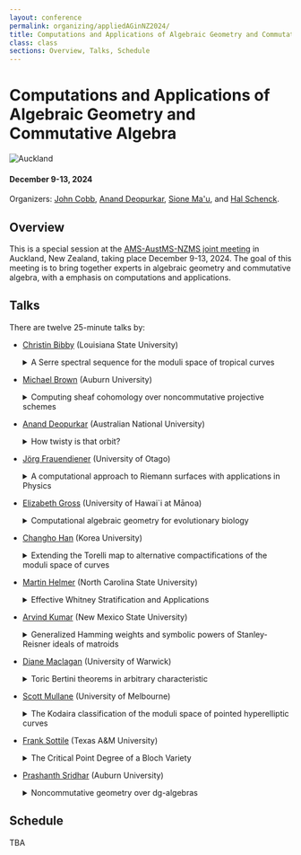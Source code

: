 ```yaml
---
layout: conference
permalink: organizing/appliedAGinNZ2024/
title: Computations and Applications of Algebraic Geometry and Commutative Algebra
class: class
sections: Overview, Talks, Schedule
---
```


# Computations and Applications of Algebraic Geometry and Commutative Algebra
![Auckland](https://d2rjvl4n5h2b61.cloudfront.net/media/images/Auckland_skyline_2.width-800.jpg "An image of Auckland by Birger Hoppe, January 1, 2010.")
#### December 9-13, 2024
Organizers: [John Cobb](https://johndcobb.github.io), [Anand Deopurkar](https://ananddeopurkar.org/), [Sione Ma'u](https://profiles.auckland.ac.nz/s-mau/about), and [Hal Schenck](http://webhome.auburn.edu/~hks0015/).

## Overview
This is a special session at the [AMS-AustMS-NZMS joint meeting](https://ms-meet-2024.blogs.auckland.ac.nz/) in Auckland, New Zealand, taking place December 9-13, 2024. The goal of this meeting is to bring together experts in algebraic geometry and commutative algebra, with a emphasis on computations and applications.

## Talks
There are twelve 25-minute talks by:
- [Christin Bibby](https://www.math.lsu.edu/~bibby/) (Louisiana State University)
  <details>
    <summary>A Serre spectral sequence for the moduli space of tropical curves</summary>
    Abstract: The map $M_{g,n} \to M_g$ on moduli spaces of genus $g$ algebraic curves, given by forgetting marked points, is a fibration whose fiber is a configuration space of a surface. One can then "in principle" compute the cohomology of $M_{g,n}$ using the Serre spectral sequence. We present a tropical analogue of this spectral sequence, manifesting as a graph complex and featuring the cohomology of compactified configuration spaces on graphs. We use this to obtain new calculations in the top weight cohomology of the moduli spaces $M_{2,n}$ and $M_{3,n}$.
  </details>

- [Michael Brown](http://webhome.auburn.edu/~mkb0096/) (Auburn University)
  <details>
    <summary>Computing sheaf cohomology over noncommutative projective schemes</summary>
    Abstract: Given a commutative graded algebra $A = \bigoplus_{i \ge 0} A_i$ over a field $k$ such that $A_0 = k$, one has an associated projective scheme $X = \operatorname{Proj}(A)$. When $A$ is not commutative, no such scheme $X$ exists, but one may nevertheless define a category associated to $A$ that has many of the same homological properties as the category of coherent sheaves on a projective scheme. In particular, there is a noncommutative analogue of sheaf cohomology for objects in this category. Our goal is to develop a method for computing noncommutative sheaf cohomology in the case where $A$ is Koszul and Gorenstein. As an application, we prove a noncommutative generalization of the Horrocks splitting criterion, which is a necessary and sufficient condition for a vector bundle on projective space to split as a sum of line bundles.
  </details>

- [Anand Deopurkar](https://ananddeopurkar.org/) (Australian National University)
  <details>
    <summary>How twisty is that orbit?</summary>
    Abstract: Fix a polynomial $P$.  How complicated is the set of all polynomials obtained from $P$ by changes of coordinates?  This question, and many others, generalise as follows: given a representation an algebraic group, how complicated is the orbit of a given element?  I will describe some answers, featuring toric varieties, Newton polyhedra, and stacks.
  </details>

- [Jörg Frauendiener](https://www.otago.ac.nz/maths-and-stats/people/professor-jorg-frauendiener) (University of Otago)
  <details>
    <summary>A computational approach to Riemann surfaces with applications in Physics</summary>
    Abstract: Integrable systems have a wide range of applications in fluid mechanics, general relativity and other areas of science. Many such systems have solutions which can be described in terms of Theta functions defined on Riemann surfaces. In this talk, we discuss our computational approach to evaluate these functions given data to define a Riemann surface. We show how to obtain a homology basis, the independent holomorphic differentials and from those the corresponding Riemann matrix. We demonstrate some applications, such as solutions to some integrable equations, the visualisation of stationary, axisymmetric relativistic systems. Finally, we discuss an application to the Schottky problem.
  </details>

- [Elizabeth Gross](https://math.hawaii.edu/wordpress/egross/) (University of Hawai`i at Mānoa)
  <details>
    <summary>Computational algebraic geometry for evolutionary biology</summary>
    Abstract: A main goal of phylogenomics is to understand the evolutionary history of a set of species.  These histories are represented by directed graphs where the leaves represent living species and the interior nodes represent extinct species. While it is common to assume the evolutionary history is a tree, when events such as hybridization are present, networks are more realistic.  However, allowing for networks, rather than simply trees, complicates the process of inference. One recent approach to phylogenetic network inference is rooted in computational algebraic geometry.  In this talk, we discuss the role computational algebraic geometry and symbolic computation has played in the statistical problems related to network inference with a focus on problems related to identifiability and model selection. 
  </details>

- [Changho Han](https://sites.google.com/view/changho-han) (Korea University)
  <details>
    <summary>Extending the Torelli map to alternative compactifications of the moduli space of curves</summary>
    Abstract: It is well-known that the Torelli map, that turns a smooth curve of genus g into its Jacobian (a principally polarized abelian variety of dimension $g$), extends to a map from the Deligne—Mumford moduli of stable curves to the moduli of semi-abelic varieties by Alexeev. Moreover, it is also known that the Torelli map does not extend over the alternative compactifications of the moduli of curves as described by the Hassett—Keel program, including the moduli of pseudostable curves (can have nodes and cusps but not elliptic tails). But it is not yet known whether the Torelli map extends over alternative compactifications of the moduli of curves described by Smyth; what about the moduli of curves of genus $g$ with axis-like singularities? As a joint work with Jesse Kass and Matthew Satriano, I will describe moduli spaces of curves with axis-like singularities and describe how far the Torelli map extends over such spaces into the Alexeev compactifications.
  </details>

- [Martin Helmer](http://martin-helmer.com/) (North Carolina State University)
  <details>
    <summary>Effective Whitney Stratification and Applications</summary>
    Abstract: In this talk I will describe two algorithms to compute Whitney stratifications of real and complex algebraic varieties. I will begin with an overview of how the structure of the conormal variety is related to this problem and how we can exploit this to give an algorithm to compute a Whitney stratification. The main computational step in this algorithm involves finding the associated primes of a polynomial ideal. I will then explore how this approach can be made more efficient by using techniques for equidimensional decomposition of varieties rather than computing the full set of associated primes. This modified algorithm will yield a quite significant speedup but may fail to produce a minimal Whitney stratification. Time permitting, I will additionally present an algorithm to coarsen any Whitney stratification of a complex variety to a minimal Whitney stratification. Finally I will illustrate applications of the methods to the study of Feynman integrals in mathematical physics. This talk contains content of three separate joint works, one with Vidit Nanda (Oxford), one with Rafael Mohr (Sorbonne Université), and one with Felix Tellander (Oxford) and Georgios Papathanasiou (City University, London). 
  </details>

- [Arvind Kumar](https://math.nmsu.edu/people/facultydirectory/arvind-kumar.html) (New Mexico State University)
  <details>
    <summary>Generalized Hamming weights and symbolic powers of Stanley-Reisner ideals of matroids</summary>
    Abstract: It is well-known that the first generalized Hamming weight of a code, more commonly called \textit{the minimum distance} of the code, corresponds to the initial degree of the Stanley-Reisner ideal of the matroid of the dual code.  Our starting point in this paper is a generalization of this fact -- namely, the $r$-th generalized Hamming weight of a code is the smallest degree of a squarefree monomial in the $r$-th symbolic power of the Stanley-Reisner ideal of the matroid of the dual code (in the appropriate range for $r$). 
    It turns out that the squarefree monomials in successive symbolic powers of the Stanley-Reisner ideal of a matroid suffice to describe all symbolic powers of the Stanley-Reisner ideal.  This implies that generalized Hamming weights -- which can be defined in a natural way for matroids -- are fundamentally tied to the structure of symbolic powers of Stanley-Reisner ideals of matroids. We illustrate this by studying initial degree statistics of symbolic powers of the Stanley-Reisner ideal of a matroid in terms of generalized Hamming weights and working out many examples that are meaningful from a coding-theoretic perspective.  Our results also apply to projective varieties known as matroid configurations introduced by Geramita-Harbourne-Migliore-Nagel. 
  </details>

- [Diane Maclagan](http://homepages.warwick.ac.uk/staff/D.Maclagan/) (University of Warwick)
  <details>
    <summary>Toric Bertini theorems in arbitrary characteristic</summary>
    Abstract: The classical Bertini theorem on irreducibility when intersecting by hyperplanes is a standard part of the algebraic geometry toolkit.  This was generalised recently, in characteristic zero, by Fuchs, Mantova, and Zannier to a toric Bertini theorem for subvarieties of an algebraic torus, with hyperplanes replaced by subtori.  I will discuss joint work with Gandini, Hering, Mohammadi, Rajchgot, Wheeler, and Yu in which we give a different proof of this theorem that removes the characteristic assumption.  The proof surprisingly hinges on better understanding algebraically closed fields containing the field of rational functions in n variables, which involve polyhedral constructions.  An application is a tropical Bertini theorem.
  </details>

- [Scott Mullane](https://sites.google.com/site/scottfmullane/home) (University of Melbourne)
  <details>
    <summary>The Kodaira classification of the moduli space of pointed hyperelliptic curves</summary>
    Abstract: The moduli space of pointed hyperelliptic curves is a seemingly simple object with perhaps unexpectedly interesting geometry. I will report on joint work with Ignacio Barros completing the classification of both the Kodaira dimension and the structure of the effective cone of these moduli spaces.
  </details>

- [Frank Sottile](https://franksottile.github.io/) (Texas A&M University)
  <details>
    <summary>The Critical Point Degree of a Bloch Variety</summary>
    Abstract: Given an operator on a ${\mathbb Z}^d$-periodic graph, its Bloch variety encodes its spectrum with respect to the unitary characters of ${\mathbb Z}^d$.  Finer questions about the spectrum involve understanding the critical points of the projection to ${\mathbb R}$.  Previous work with Faust gave a bound for the number of complex critical points in terms of the volume of the Newton polytope of the dispersion polynomial.
    This talk will present background and then describe refined bounds on the number of critical points that are combinatorial in nature and involve an analysis of asymptotic behavior of the Bloch variety.  This is joint work with Faust and Robinson.
  </details>

- [Prashanth Sridhar](https://sites.google.com/view/prashanthsridhar/home) (Auburn University)
  <details>
    <summary>Noncommutative geometry over dg-algebras</summary>
    Abstract: Pioneering work of Artin-Zhang extends important aspects of projective geometry to the noncommutative (nc) setting. In particular, the derived category of such a nc scheme shares many features with the derived category of a classical one. In this talk, I'll discuss extensions of some classical and modern results in the theory of nc projective geometry to nc spaces associated to dg-algebras. This is joint work with Michael K. Brown.
  </details>

## Schedule
TBA